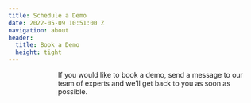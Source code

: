 ```yaml
---
title: Schedule a Demo
date: 2022-05-09 10:51:00 Z
navigation: about
header:
  title: Book a Demo
  height: tight
---
```


<p style="padding-left: 100px;"> If you would like to book a demo, send a message to our team of experts and we’ll get back to you as soon as possible.</p>

<p style="padding-left: 100px;"> <script charset="utf-8" type="text/javascript" src="//js.hsforms.net/forms/shell.js"></script>
<script>
  hbspt.forms.create({
	region: "na1",
	portalId: "9442988",
	formId: "d833b04c-593c-4411-92c0-6fb8043f40e2"
});
</script> </p>